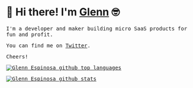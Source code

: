 # 👋 Hi there! I'm [Glenn](https://microlific.com) 🤓

<samp>
I'm a developer and maker building micro SaaS products for fun and profit.

You can find me on [Twitter](https://twitter.com/gxespino).

Cheers!
<samp>

<p>
  <a href="https://github.com/anuraghazra/github-readme-stats">
    <img align="center" src="https://github-readme-stats.vercel.app/api/top-langs/?username=gxespino&theme=radical&hide_langs_below=1&layout=compact" alt="Glenn Espinosa github top languages" />
  </a>
</p>

<p>
  <a href="https://github.com/anuraghazra/github-readme-stats">
    <img align="center" src="https://github-readme-stats.vercel.app/api?username=gxespino&show_icons=true&theme=radical&line_height=27" alt="Glenn Espinosa github stats" />
  </a>
</p>

<!--
**gxespino/gxespino** is a ✨ _special_ ✨ repository because its `README.md` (this file) appears on your GitHub profile.

Here are some ideas to get you started:

- 🔭 I’m currently working on ...
- 🌱 I’m currently learning ...
- 👯 I’m looking to collaborate on ...
- 🤔 I’m looking for help with ...
- 💬 Ask me about ...
- 📫 How to reach me: ...
- 😄 Pronouns: ...
- ⚡ Fun fact: ...
-->
